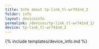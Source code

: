 ```yaml
---
title: Info about tp-link_tl-wr741nd_2
folder: info
layout: deviceinfo
permalink: /devices/tp-link_tl-wr741nd_2/
device: tp-link_tl-wr741nd_2
---
```

{% include templates/device_info.md %}
